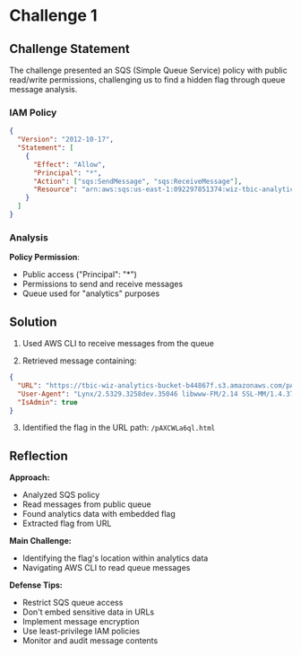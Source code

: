# Challenge 1

## Challenge Statement

The challenge presented an SQS (Simple Queue Service) policy with public read/write permissions, challenging us to find a hidden flag through queue message analysis.

### IAM Policy

```json
{
  "Version": "2012-10-17",
  "Statement": [
    {
      "Effect": "Allow",
      "Principal": "*",
      "Action": ["sqs:SendMessage", "sqs:ReceiveMessage"],
      "Resource": "arn:aws:sqs:us-east-1:092297851374:wiz-tbic-analytics-sqs-queue-ca7a1b2"
    }
  ]
}
```

### Analysis

**Policy Permission**:

- Public access ("Principal": "\*")
- Permissions to send and receive messages
- Queue used for "analytics" purposes

## Solution

1. Used AWS CLI to receive messages from the queue

2. Retrieved message containing:

```json
{
  "URL": "https://tbic-wiz-analytics-bucket-b44867f.s3.amazonaws.com/pAXCWLa6ql.html",
  "User-Agent": "Lynx/2.5329.3258dev.35046 libwww-FM/2.14 SSL-MM/1.4.3714",
  "IsAdmin": true
}
```

3. Identified the flag in the URL path: `/pAXCWLa6ql.html`

## Reflection

**Approach:**

- Analyzed SQS policy
- Read messages from public queue
- Found analytics data with embedded flag
- Extracted flag from URL

**Main Challenge:**

- Identifying the flag's location within analytics data
- Navigating AWS CLI to read queue messages

**Defense Tips:**

- Restrict SQS queue access
- Don't embed sensitive data in URLs
- Implement message encryption
- Use least-privilege IAM policies
- Monitor and audit message contents
